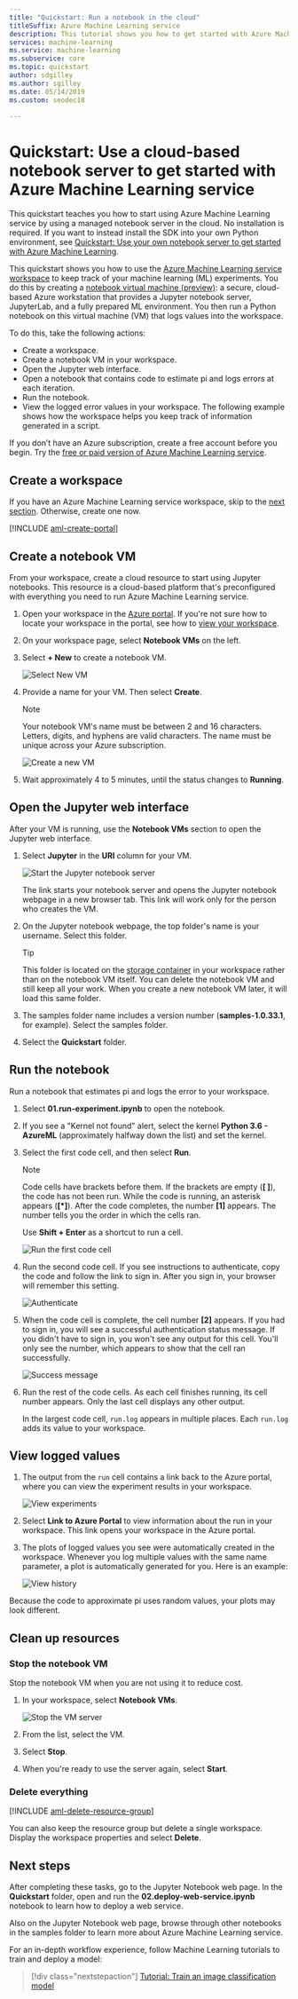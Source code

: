 ```yaml
---
title: "Quickstart: Run a notebook in the cloud"
titleSuffix: Azure Machine Learning service
description: This tutorial shows you how to get started with Azure Machine Learning service and use a managed notebook server in the cloud. 
services: machine-learning
ms.service: machine-learning
ms.subservice: core
ms.topic: quickstart
author: sdgilley
ms.author: sgilley
ms.date: 05/14/2019
ms.custom: seodec18

---
```


# Quickstart: Use a cloud-based notebook server to get started with Azure Machine Learning service

This quickstart teaches you how to start using Azure Machine Learning service by using a managed notebook server in the cloud. No installation is required. If you want to instead install the SDK into your own Python environment, see [Quickstart: Use your own notebook server to get started with Azure Machine Learning](quickstart-run-local-notebook.md).

This quickstart shows you how to use the [Azure Machine Learning service workspace](concept-azure-machine-learning-architecture.md) to keep track of your machine learning (ML) experiments. You do this by creating a [notebook virtual machine (preview)](how-to-configure-environment.md#notebookvm): a secure, cloud-based Azure workstation that provides a Jupyter notebook server, JupyterLab, and a fully prepared ML environment. You then run a Python notebook on this virtual machine (VM) that logs values into the workspace.

To do this, take the following actions:

* Create a workspace.
* Create a notebook VM in your workspace.
* Open the Jupyter web interface.
* Open a notebook that contains code to estimate pi and logs errors at each iteration.
* Run the notebook.
* View the logged error values in your workspace. The following example shows how the workspace helps you keep track of information generated in a script.

If you don’t have an Azure subscription, create a free account before you begin. Try the [free or paid version of Azure Machine Learning service](https://aka.ms/AMLFree).

## Create a workspace

If you have an Azure Machine Learning service workspace, skip to the [next section](#create-notebook). Otherwise, create one now.

[!INCLUDE [aml-create-portal](../../../includes/aml-create-in-portal.md)]

## <a name="create-notebook"></a>Create a notebook VM

 From your workspace, create a cloud resource to start using Jupyter notebooks. This resource is a cloud-based platform that's preconfigured with everything you need to run Azure Machine Learning service.

1. Open your workspace in the [Azure portal](https://portal.azure.com/). If you're not sure how to locate your workspace in the portal, see how to [view your workspace](how-to-manage-workspace.md#view).

1. On your workspace page, select **Notebook VMs** on the left.

1. Select **+ New** to create a notebook VM.

     ![Select New VM](./media/quickstart-run-cloud-notebook/add-workstation.png)

1. Provide a name for your VM. Then select **Create**.

    > [!NOTE]
    > Your notebook VM's name must be between 2 and 16 characters. Letters, digits, and hyphens are valid characters. The name must be unique across your Azure subscription.

    ![Create a new VM](media/quickstart-run-cloud-notebook/create-new-workstation.png)

1. Wait approximately 4 to 5 minutes, until the status changes to **Running**.


## Open the Jupyter web interface

After your VM is running, use the **Notebook VMs** section to open the Jupyter web interface.

1. Select **Jupyter** in the **URI** column for your VM.  

    ![Start the Jupyter notebook server](./media/quickstart-run-cloud-notebook/start-server.png)

    The link starts your notebook server and opens the Jupyter notebook webpage in a new browser tab. This link will work only for the person who creates the VM.

1. On the Jupyter notebook webpage, the top folder's name is your username. Select this folder.

    > [!TIP]
    > This folder is located on the [storage container](concept-workspace.md#resources) in your workspace rather than on the notebook VM itself. You can delete the notebook VM and still keep all your work. When you create a new notebook VM later, it will load this same folder.

1. The samples folder name includes a version number (**samples-1.0.33.1**, for example). Select the samples folder.

1. Select the **Quickstart** folder.

## Run the notebook

Run a notebook that estimates pi and logs the error to your workspace.

1. Select **01.run-experiment.ipynb** to open the notebook.

1. If you see a "Kernel not found" alert, select the kernel **Python 3.6 - AzureML** (approximately halfway down the list) and set the kernel.

1. Select the first code cell, and then select **Run**.

    > [!NOTE]
    > Code cells have brackets before them. If the brackets are empty (__[  ]__), the code has not been run. While the code is running, an asterisk appears (__[*]__). After the code completes, the number **[1]** appears.  The number tells you the order in which the cells ran.
    >
    > Use **Shift + Enter** as a shortcut to run a cell.

    ![Run the first code cell](media/quickstart-run-cloud-notebook/cell1.png)

1. Run the second code cell. If you see instructions to authenticate, copy the code and follow the link to sign in. After you sign in, your browser will remember this setting.  

    ![Authenticate](media/quickstart-run-cloud-notebook/authenticate.png)

1. When the code cell is complete, the cell number __[2]__ appears. If you had to sign in, you will see a successful authentication status message.   If you didn't have to sign in, you won't see any output for this cell. You'll only see the number, which appears to show that the cell ran successfully.

    ![Success message](media/quickstart-run-cloud-notebook/success.png)

1. Run the rest of the code cells. As each cell finishes running, its cell number appears. Only the last cell displays any other output.  

    In the largest code cell, `run.log` appears in multiple places. Each `run.log` adds its value to your workspace.

## View logged values

1. The output from the `run` cell contains a link back to the Azure portal, where you can view the experiment results in your workspace.

    ![View experiments](./media/quickstart-run-cloud-notebook/view-exp.png)

1. Select **Link to Azure Portal** to view information about the run in your workspace. This link opens your workspace in the Azure portal.

1. The plots of logged values you see were automatically created in the workspace. Whenever you log multiple values with the same name parameter, a plot is automatically generated for you. Here is an example:

   ![View history](./media/quickstart-run-cloud-notebook/web-results.png)

Because the code to approximate pi uses random values, your plots may look different.  

## Clean up resources

### Stop the notebook VM

Stop the notebook VM when you are not using it to reduce cost.  

1. In your workspace, select **Notebook VMs**.

   ![Stop the VM server](./media/quickstart-run-cloud-notebook/stop-server.png)

1. From the list, select the VM.

1. Select **Stop**.

1. When you're ready to use the server again, select **Start**.

### Delete everything

[!INCLUDE [aml-delete-resource-group](../../../includes/aml-delete-resource-group.md)]

You can also keep the resource group but delete a single workspace. Display the workspace properties and select **Delete**.

## Next steps

After completing these tasks, go to the Jupyter Notebook web page. In the **Quickstart** folder, open and run the **02.deploy-web-service.ipynb** notebook to learn how to deploy a web service.

Also on the Jupyter Notebook web page, browse through other notebooks in the samples folder to learn more about Azure Machine Learning service.

For an in-depth workflow experience, follow Machine Learning tutorials to train and deploy a model:  

> [!div class="nextstepaction"]
> [Tutorial: Train an image classification model](tutorial-train-models-with-aml.md)
